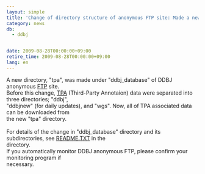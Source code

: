```yaml
---
layout: simple
title: 'Change of directory structure of anonymous FTP site: Made a new directory "tpa" '
category: news
db:
  - ddbj


date: 2009-08-28T00:00:00+09:00
retire_time: 2009-08-28T00:00:00+09:00
lang: en
---
```


A new directory, "tpa", was made under "ddbj_database" of DDBJ anonymous <a href="/services/index-e.html ">FTP</a> site.<br>Before this change, <a href="/ddbj/tpa-e.html">TPA</a> (Third-Party Annotaion) data were separated into three directories; "ddbj",<br>"ddbjnew" (for daily updates), and "wgs". Now, all of TPA associated data can be downloaded from<br>the new "tpa" directory.<br><br>For details of the change in "ddbj_database" directory and its subdirectories, see <a href="https://ddbj.nig.ac.jp/public/ddbj_database/README.TXT">README.TXT</a> in the<br>directory.<br>If you automatically monitor DDBJ anonymous FTP, please confirm your monitoring program if<br>necessary.
